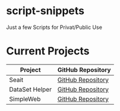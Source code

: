 # script-snippets
Just a few Scripts for Privat/Public Use


# Current Projects

| Project | GitHub Repository |
| ------- | ----------------- |
| Seait   | [GitHub Repository](https://github.com/diStyApps/seait) |
| DataSet Helper | [GitHub Repository](https://github.com/AsaTyr2018/script-snippets/tree/main/Scripts%20for%20Stable%20Diffusion/Dataset-Helper) |
| SimpleWeb | [GitHub Repository](https://github.com/AsaTyr2018/SimpleWeb) |


